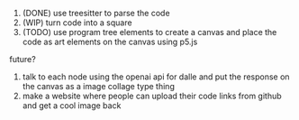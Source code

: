 1. (DONE) use treesitter to parse the code
2. (WIP) turn code into a square
3. (TODO) use program tree elements to create a canvas and place the code as art elements on the canvas using p5.js

future?
1. talk to each node using the openai api for dalle and put the response on the canvas as a image collage type thing
2. make a website where people can upload their code links from github and get a cool image back